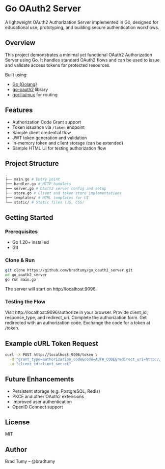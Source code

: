 # Go OAuth2 Server

A lightweight OAuth2 Authorization Server implemented in Go, designed for educational use, prototyping, and building secure authentication workflows.

## Overview

This project demonstrates a minimal yet functional OAuth2 Authorization Server using Go. It handles standard OAuth2 flows and can be used to issue and validate access tokens for protected resources.

Built using:
- [Go (Golang)](https://golang.org/)
- [go-oauth2](https://github.com/go-oauth2/oauth2) library
- [gorilla/mux](https://github.com/gorilla/mux) for routing

## Features

- Authorization Code Grant support
- Token issuance via `/token` endpoint
- Sample client credential flow
- JWT token generation and validation
- In-memory token and client storage (can be extended)
- Sample HTML UI for testing authorization flow

## Project Structure

```bash
.
├── main.go # Entry point
├── handler.go # HTTP handlers
├── server.go # OAuth2 server config and setup
├── store.go # Client and token store implementations
├── templates/ # HTML templates for UI
└── static/ # Static files (JS, CSS)
```

## Getting Started

### Prerequisites

- Go 1.20+ installed
- Git

### Clone & Run

```bash
git clone https://github.com/bradtumy/go_oauth2_server.git
cd go_oauth2_server
go run main.go
```

The server will start on http://localhost:9096.


### Testing the Flow

Visit http://localhost:9096/authorize in your browser.
Provide client_id, response_type, and redirect_uri.
Complete the authorization form.
Get redirected with an authorization code.
Exchange the code for a token at /token.

## Example cURL Token Request
```bash
curl -X POST http://localhost:9096/token \
  -d "grant_type=authorization_code&code=AUTH_CODE&redirect_uri=http://localhost:9094/callback" \
  -u "client_id:client_secret"
```

## Future Enhancements

* Persistent storage (e.g. PostgreSQL, Redis)
* PKCE and other OAuth2 extensions
* Improved user authentication
* OpenID Connect support

## License

MIT

## Author

Brad Tumy – @bradtumy